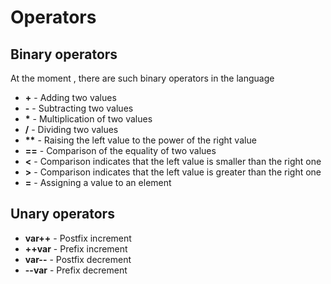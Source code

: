 # Operators
## Binary operators
At the moment , there are such binary operators in the language

- **\+** \- Adding two values
- **\-** \- Subtracting two values
- **\*** \- Multiplication of two values
- **/** \- Dividing two values
- **\*\*** \- Raising the left value to the power of the right value
- **==** \- Сomparison of the equality of two values
- **<** \- Сomparison indicates that the left value is smaller than the right one
- **\>** \- Сomparison indicates that the left value is greater than the right one
- **=** \- Assigning a value to an element

## Unary operators

- **var++** \- Postfix increment
- **++var** \- Prefix increment
- **var--** \- Postfix decrement
- **--var** \- Prefix decrement